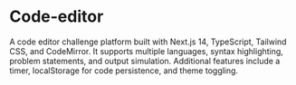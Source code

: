 # Code-editor
A code editor challenge platform built with Next.js 14, TypeScript, Tailwind CSS, and CodeMirror. It supports multiple languages, syntax highlighting, problem statements, and output simulation. Additional features include a timer, localStorage for code persistence, and theme toggling.
